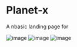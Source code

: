 # Planet-x
 A nbasic landing page for 

![image](https://user-images.githubusercontent.com/73299058/178880467-2c3b2a4b-65ef-4fe1-9931-4102c7438872.png)
![image](https://user-images.githubusercontent.com/73299058/178909004-ff2e6338-ac13-4d51-9f82-ff70c5ad1427.png)
![image](https://user-images.githubusercontent.com/73299058/179099849-14b08345-e818-4ef2-b8cb-949811e1e192.png)
